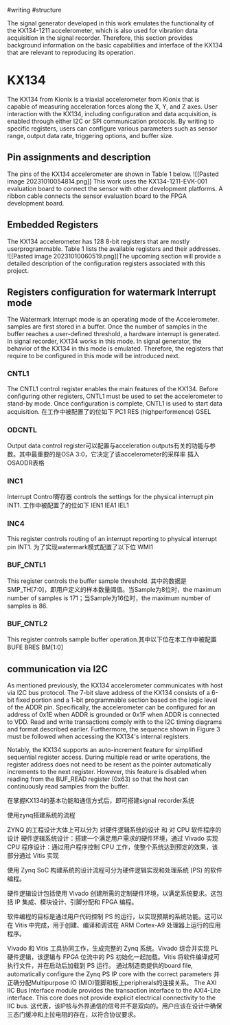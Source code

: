 #writing #structure

The signal generator developed in this work emulates the functionality of the KX134-1211 accelerometer, which is also used for vibration data acquisition in the signal recorder. Therefore, this section provides background information on the basic capabilities and interface of the KX134 that are relevant to reproducing its operation. 
# KX134 
The KX134 from Kionix is a triaxial accelerometer from Kionix that is capable of measuring acceleration forces along the X, Y, and Z axes. User interaction with the KX134, including configuration and data acquisition, is enabled through either I2C or SPI communication protocols. By writing to specific registers, users can configure various parameters such as sensor range, output data rate, triggering options, and buffer size. 
## Pin assignments and description 
The pins of the KX134 accelerometer are shown in Table 1 below. ![[Pasted image 20231010054814.png]] This work uses the KX134-1211-EVK-001 evaluation board to connect the sensor with other development platforms. A ribbon cable connects the sensor evaluation board to the FPGA development board.
## Embedded Registers 
The KX134 accelerometer has 128 8-bit registers that are mostly userprogrammable. Table 1 lists the available registers and their addresses. ![[Pasted image 20231010060519.png]]The upcoming section will provide a detailed description of the configuration registers associated with this project. 

## Registers configuration for watermark Interrupt mode
The Watermark Interrupt mode is an operating mode of the Accelerometer. samples are first stored in a buffer. Once the number of samples in the buffer reaches a user-defined threshold, a hardware interrupt is generated. In signal recorder, KX134 works in this mode. In signal generator, the behavior of the KX134 in this mode is emulated. Therefore, the registers that require to be configured in this mode will be introduced next. 
### CNTL1 
The CNTL1 control register enables the main features of the KX134. Before configuring other registers, CNTL1 must be used to set the accelerometer to stand-by mode. Once configuration is complete, CNTL1 is used to start data acquisition. 在工作中被配置了的位如下 PC1 RES (highperformence) GSEL 
### ODCNTL 
Output data control register可以配置与acceleration outputs有关的功能与参数。其中最重要的是OSA 3:0，它决定了该accelerometer的采样率 插入OSAODR表格 
### INC1 
Interrupt Control寄存器 controls the settings for the physical interrupt pin INT1. 工作中被配置了的位如下 IEN1 IEA1 IEL1 
### INC4 
This register controls routing of an interrupt reporting to physical interrupt pin INT1. 为了实现watermark模式配置了以下位 WMI1 
### BUF_CNTL1 
This register controls the buffer sample threshold. 其中的数据是SMP_TH[7:0]，即用户定义的样本数量阈值。当Sample为8位时，the maximum number of samples is 171；当Sample为16位时，the maximum number of samples is 86. 
### BUF_CNTL2 
This register controls sample buffer operation.其中以下位在本工作中被配置 BUFE BRES BM[1:0] 
## communication via I2C 
As mentioned previously, the KX134 accelerometer communicates with host via I2C bus protocol. The 7-bit slave address of the KX134 consists of a 6-bit fixed portion and a 1-bit programmable section based on the logic level of the ADDR pin. Specifically, the accelerometer can be configured for an address of 0x1E when ADDR is grounded or 0x1F when ADDR is connected to VDD. Read and write transactions comply with to the I2C timing diagrams and format described earlier. Furthermore, the sequence shown in Figure 3 must be followed when accessing the KX134's internal registers. 

Notably, the KX134 supports an auto-increment feature for simplified sequential register access. During multiple read or write operations, the register address does not need to be resent as the pointer automatically increments to the next register. However, this feature is disabled when reading from the BUF_READ register (0x63) so that the host can continuously read samples from the buffer. 

在掌握KX134的基本功能和通信方式后，即可搭建signal recorder系统

使用zynq搭建系统的流程 

ZYNQ 的工程设计大体上可以分为 对硬件逻辑系统的设计 和 对 CPU 软件程序的设计 硬件逻辑系统设计：搭建一个满足用户需求的硬件环境，通过 Vivado 实现 CPU 程序设计：通过用户程序控制 CPU 工作，使整个系统达到预定的效果，该部分通过 Vitis 实现 

使用 Zynq SoC 构建系统的设计流程可分为硬件逻辑实现和处理系统 (PS) 的软件编程。 

硬件逻辑设计包括使用 Vivado 创建所需的定制硬件环境，以满足系统要求。这包括 IP 集成、模块设计、引脚分配和 FPGA 编程。 

软件编程的目标是通过用户代码控制 PS 的运行，以实现预期的系统功能。这可以在 Vitis 中完成，用于创建、编译和调试在 ARM Cortex-A9 处理器上运行的应用程序。

Vivado 和 Vitis 工具协同工作，生成完整的 Zynq 系统。Vivado 综合并实现 PL 硬件逻辑，该逻辑与 FPGA 位流中的 PS 初始化一起加载。Vitis 将软件编译成可执行文件，并在启动后加载到 PS 运行。 通过制造商提供的board file, automatically configure the Zynq PS IP core with the correct parameters 并正确分配Multipurpose IO (MIO)管脚和板上peripherals的连接关系。 The AXI IIC Bus Interface module provides the transaction interface to the AXI4-Lite interface. This core does not provide explicit electrical connectivity to the IIC bus. 这代表，该IP核与外界通信的信号并不是双向的。用户应该在设计中确保三态门缓冲和上拉电阻的存在，以符合协议要求。